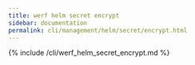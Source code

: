```yaml
---
title: werf helm secret encrypt
sidebar: documentation
permalink: cli/management/helm/secret/encrypt.html
---
```


{% include /cli/werf_helm_secret_encrypt.md %}
